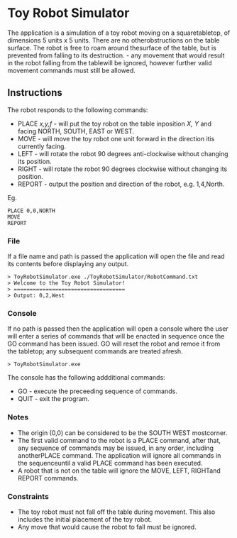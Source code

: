 # Toy Robot Simulator

The​ ​application​ ​is​ ​a​ ​simulation​ ​of​ ​a​ ​toy​ ​robot​ ​moving​ ​on​ ​a​ ​square​ ​tabletop,​ ​of dimensions​ ​5​ ​units​ ​x​ ​5​ ​units. There​ ​are​ ​no​ ​other​ ​obstructions​ ​on​ ​the​ ​table​ ​surface. The​ ​robot​ ​is​ ​free​ ​to​ ​roam​ ​around​ ​the​ ​surface​ ​of​ ​the​ ​table,​ ​but​ is ​prevented​ ​from falling​ ​to its​ ​destruction. - any​ ​movement​ ​that​ ​would​ ​result​ ​in​ ​the​ ​robot​ ​falling​ ​from​ ​the table​ ​will be ignored,​ ​however​ ​further​ ​valid​ ​movement​ ​commands​ ​must​ ​still​ ​be allowed.


## Instructions

The​ ​robot responds to the following commands:

- PLACE​ _​x,y,f_ - ​will​ ​put​ ​the​ ​toy​ ​robot​ ​on​ ​the​ ​table​ ​in​ ​position​ _​X, Y_  ​and​ ​facing​ ​NORTH,​ ​SOUTH, EAST​ ​or​ ​WEST.
- MOVE - ​will​ ​move​ ​the​ ​toy​ ​robot​ ​one​ ​unit​ ​forward​ ​in​ ​the​ ​direction​ ​it​ ​is​ ​currently​ ​facing.
- LEFT - will​ ​rotate​ ​the​ ​robot​ ​90​ ​degrees​ ​anti-clockwise ​without changing its position.
- RIGHT - will​ ​rotate​ ​the​ ​robot​ ​90​ ​degrees​ ​clockwise ​without changing its position.
- REPORT - output the position and direction of the robot, e.g. 1,4,North.


Eg.

~~~
PLACE​ ​0,0,NORTH
MOVE
REPORT
~~~

### File

If a file name and path is passed the application will open the file and read its contents before displaying any output.

~~~
> ToyRobotSimulator.exe ./ToyRobotSimulator/RobotCommand.txt
> Welcome to the Toy Robot Simulator!
> ===================================
> Output: 0,2,West
~~~

### Console

If no path is passed then the application will open a console where the user will enter a series of commands that will be enacted in sequence once the GO command has been issued. GO will reset the robot and remoe it from the tabletop; any subsequent commands are treated afresh.

~~~
> ToyRobotSimulator.exe 
~~~

The console has the following addditional commands:

- GO - execute the preceeding sequence of commands.
- QUIT - exit the program.

### Notes

- The​ ​origin​ ​(0,0)​ ​can​ ​be​ ​considered​ ​to​ ​be​ ​the​ ​SOUTH​ ​WEST​ ​most​ ​corner.
- The​ ​first​ ​valid​ ​command​ ​to​ ​the​ ​robot​ ​is​ ​a​ ​PLACE​ ​command,​ ​after​ that,​ ​any​ ​sequence of​ ​commands​ ​may​ ​be​ ​issued,​ ​in​ ​any​ ​order,​ ​including​ ​another​ ​PLACE​ ​command.​ ​The application​ will ignore ​all​ ​commands​ ​in​ ​the​ ​sequence​ ​until​ ​a​ ​valid​ ​PLACE command​ ​has​ ​been​ ​executed.
- A​ ​robot​ ​that​ ​is​ ​not​ ​on​ ​the​ ​table​ will ​ignore​ ​the​ ​MOVE,​ ​LEFT,​ RIGHT​ ​and​ ​REPORT commands.

### Constraints

- The​ ​toy​ ​robot​ ​must​ ​not​ ​fall​ ​off​ ​the​ ​table​ ​during​ ​movement.​ ​This​ ​also​ ​includes​ ​the​ ​initial placement​ ​of​ ​the​ ​toy​ ​robot.
- Any​ ​move​ ​that​ ​would​ ​cause​ ​the​ ​robot​ ​to​ ​fall​ ​must​ ​be​ ​ignored.
